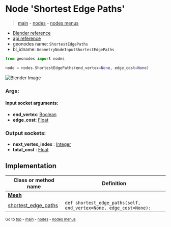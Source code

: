 # Node 'Shortest Edge Paths'

> [main](../structure.md) - [nodes](nodes.md) - [nodes menus](nodes_menus.md)

- [Blender reference](https://docs.blender.org/manual/en/latest/modeling/geometry_nodes/mesh/shortest_edge_paths.html)
- [api reference](https://docs.blender.org/api/current/bpy.types.GeometryNodeInputShortestEdgePaths.html)
- geonodes name: `ShortestEdgePaths`
- bl_idname: `GeometryNodeInputShortestEdgePaths`

```python
from geonodes import nodes

node = nodes.ShortestEdgePaths(end_vertex=None, edge_cost=None)
```

![Blender Image](https://docs.blender.org/manual/en/latest/_images/node-types_GeometryNodeInputShortestEdgePaths.webp)

### Args:

#### Input socket arguments:

- **end_vertex**: [Boolean](Boolean.md)
- **edge_cost**: [Float](Float.md)

### Output sockets:

- **next_vertex_index** : [Integer](Integer.md)
- **total_cost** : [Float](Float.md)

## Implementation

| Class or method name | Definition |
|----------------------|------------|
| **[Mesh](Mesh.md)** |
| [shortest_edge_paths](Mesh.md#shortest_edge_paths) | `def shortest_edge_paths(self, end_vertex=None, edge_cost=None):` |

<sub>Go to [top](#node-Shortest-Edge-Paths) - [main](../structure.md) - [nodes](nodes.md) - [nodes menus](nodes_menus.md)</sub>

